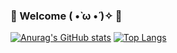 ### 🧩 Welcome ( •̀ ω •́ )✧ 🌱
[![Anurag's GitHub stats](https://github-readme-stats.vercel.app/api?username=szun8&theme=vue&show_icons=true)](https://github.com/szun8/github-readme-stats)
[![Top Langs](https://github-readme-stats.vercel.app/api/top-langs/?username=szun8&theme=vue&show_icons=true&layout=compact)](https://github.com/szun8/github-readme-stats)

<!--
**szun8/szun8** is a ✨ _special_ ✨ repository because its `README.md` (this file) appears on your GitHub profile.

Here are some ideas to get you started:

- 🔭 I’m currently working on ...
- 🌱 I’m currently learning ...
- 👯 I’m looking to collaborate on ...
- 🤔 I’m looking for help with ...
- 💬 Ask me about ...
- 📫 How to reach me: ...
- 😄 Pronouns: ...
- ⚡ Fun fact: ...
-->
